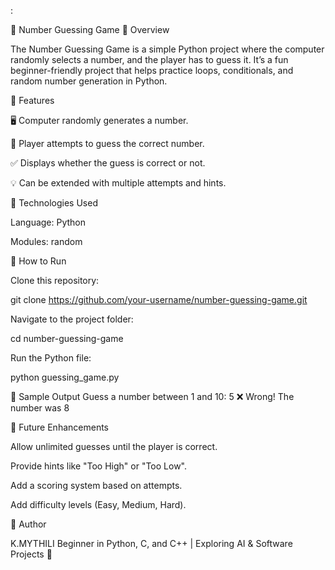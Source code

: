 :

🎲 Number Guessing Game
🔹 Overview

The Number Guessing Game is a simple Python project where the computer randomly selects a number, and the player has to guess it. It’s a fun beginner-friendly project that helps practice loops, conditionals, and random number generation in Python.

🔹 Features

🖥️ Computer randomly generates a number.

🎯 Player attempts to guess the correct number.

✅ Displays whether the guess is correct or not.

💡 Can be extended with multiple attempts and hints.

🔹 Technologies Used

Language: Python

Modules: random

🔹 How to Run

Clone this repository:

git clone https://github.com/your-username/number-guessing-game.git


Navigate to the project folder:

cd number-guessing-game


Run the Python file:

python guessing_game.py

🔹 Sample Output
Guess a number between 1 and 10: 5
❌ Wrong! The number was 8

🔹 Future Enhancements

Allow unlimited guesses until the player is correct.

Provide hints like "Too High" or "Too Low".

Add a scoring system based on attempts.

Add difficulty levels (Easy, Medium, Hard).

👤 Author

K.MYTHILI
Beginner in Python, C, and C++ | Exploring AI & Software Projects 🚀


